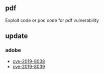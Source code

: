 ## pdf

Exploit code or poc code for pdf vulnerability

## update

### adobe

-   [cve-2019-8038](adobe/cve-2019-8038)
-   [cve-2019-8039](adobe/cve-2019-8039)